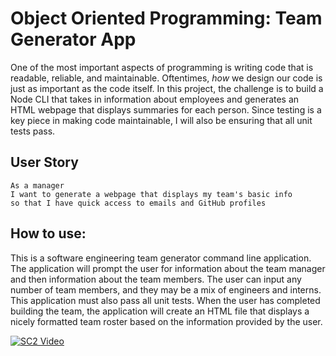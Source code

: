 # Object Oriented Programming: Team Generator App 

One of the most important aspects of programming is writing code that is readable, reliable, and maintainable. Oftentimes, *how* we design our code is just as important as the code itself. In this project, the challenge is to build a Node CLI that takes in information about employees and generates an HTML webpage that displays summaries for each person. Since testing is a key piece in making code maintainable, I will also be ensuring that all unit tests pass.

## User Story

```
As a manager
I want to generate a webpage that displays my team's basic info
so that I have quick access to emails and GitHub profiles
```

## How to use:

This is a software engineering team generator command line application. The application will prompt the user for information about the team manager and then information about the team members. The user can input any number of team members, and they may be a mix of engineers and interns. This application must also pass all unit tests. When the user has completed building the team, the application will create an HTML file that displays a nicely formatted team roster based on the information provided by the user. 


[![SC2 Video](https://img.youtube.com/vi/--b-9HrKK6w/0.jpg)](https://youtu.be/nQ8QDFTF_gA)
